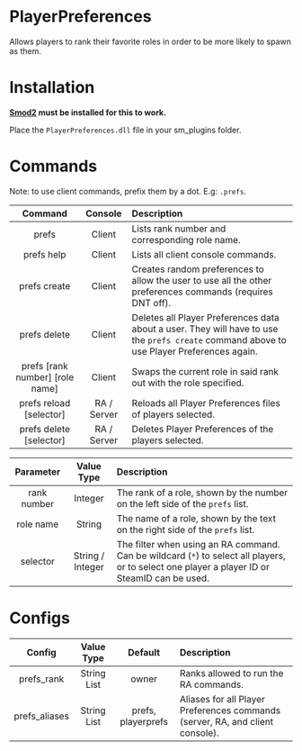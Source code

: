 # PlayerPreferences
Allows players to rank their favorite roles in order to be more likely to spawn as them.

# Installation
**[Smod2](https://github.com/Grover-c13/Smod2) must be installed for this to work.**

Place the `PlayerPreferences.dll` file in your sm_plugins folder.

# Commands
Note: to use client commands, prefix them by a dot. E.g: `.prefs`.

| Command | Console | Description |
| :-----: | :-----: | :---------- |
| prefs | Client | Lists rank number and corresponding role name. |
| prefs help | Client | Lists all client console commands. |
| prefs create | Client | Creates random preferences to allow the user to use all the other preferences commands (requires DNT off). |
| prefs delete | Client | Deletes all Player Preferences data about a user. They will have to use the `prefs create` command above to use Player Preferences again. |
| prefs [rank number] [role name] | Client | Swaps the current role in said rank out with the role specified. |
| prefs reload [selector] | RA / Server | Reloads all Player Preferences files of players selected. |
| prefs delete [selector] | RA / Server | Deletes Player Preferences of the players selected. |

| Parameter | Value Type | Description |
| :-------: | :--------: | :---------- |
| rank number | Integer | The rank of a role, shown by the number on the left side of the `prefs` list. |
| role name | String | The name of a role, shown by the text on the right side of the `prefs` list. |
| selector | String / Integer | The filter when using an RA command. Can be wildcard (`*`) to select all players, or to select one player a player ID or SteamID can be used. |

# Configs

| Config | Value Type | Default | Description |
| :----: | :--------: | :-----: |:----------- |
| prefs_rank | String List | owner | Ranks allowed to run the RA commands. |
| prefs_aliases | String List | prefs, playerprefs | Aliases for all Player Preferences commands (server, RA, and client console). |
